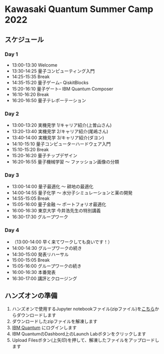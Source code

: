 # Kawasaki Quantum Summer Camp 2022

## スケジュール
### Day 1
- 13:00-13:30 	Welcome
- 13:30-14:25	量子コンピューティング入門
- 14:25-15:35	Break
- 14:35-15:20	量子ゲーム– QiskitBlocks
- 15:20-16:10	量子ゲート– IBM Quantum Composer
- 16:10-16:20	Break
- 16:20-16:50	量子テレポーテーション

### Day 2
- 13:00-13:20 	実機見学 1/キャリア紹介(上曽山さん)
- 13:20-13:40	実機見学 2/キャリア紹介(尾嶋さん)
- 13:40-14:00	実機見学 3/キャリア紹介(ダヨン)
- 14:10-15:10	量子コンピューターハードウェア入門
- 15:10-15:20	Break
- 15:20-16:20	量子チップデザイン
- 16:20-16:55	量子機械学習 〜 ファッション画像の分類

### Day 3
- 13:00-14:00 	量子最適化 〜 耕地の最適化
- 14:00-14:55	量子化学 〜 水分子シミュレーションと薬の開発
- 14:55-15:05	Break
- 15:05-16:00	量子金融 〜 ポートフォリオ最適化
- 16:00-16:30	東京大学 今井浩先生の特別講義
- 16:30-17:30	グループワーク

### Day 4
- （13:00-14:00 	早く来てワークしても良いです！）
- 14:00-14:30	グループワークの続き
- 14:30-15:00	発表リハーサル
- 15:00-15:05	Break
- 15:05-16:00	グループワークの続き
- 16:00-16:30	本番発表
- 16:30-17:00	講評とクロージング

## ハンズオンの準備
1. ハンズオンで使用するJupyter notebookファイル(zipファイル)を[こちら](https://github.com/quantum-tokyo/kawasaki-quantum-camp/archive/refs/heads/main.zip)からダウンロードします
2. ダウンロードしたzipファイルを解凍します
3. [IBM Quantum](https://quantum-computing.ibm.com/) にログインします
4. IBM QuantumのDashbord上のLaunch Labボタンをクリックします
5. Upload Filesボタン(上矢印)を押して、解凍したファイルをアップロードします
